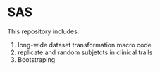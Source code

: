 # SAS
This repository includes:
1. long-wide dataset transformation macro code
2. replicate and random subjetcts in clinical trails
3. Bootstraping 

